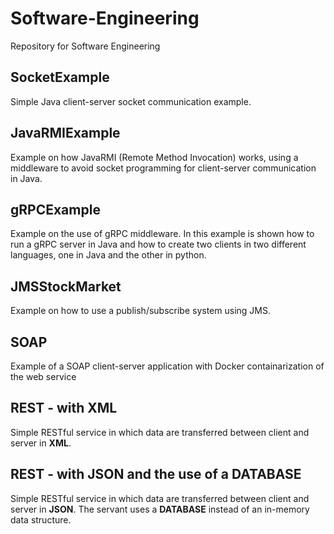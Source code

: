 # Software-Engineering
Repository for Software Engineering 

## SocketExample
Simple Java client-server socket communication example.

## JavaRMIExample 
Example on how JavaRMI (Remote Method Invocation) works, using a middleware to avoid socket programming for client-server communication in Java.

## gRPCExample
Example on the use of gRPC middleware. In this example is shown how to run a gRPC server in Java and how to create two clients in two different languages, one in Java and the other in python.

## JMSStockMarket
Example on how to use a publish/subscribe system using JMS.

## SOAP
Example of a SOAP client-server application with Docker containarization of the web service

## REST - with XML
Simple RESTful service in which data are transferred between client and server in **XML**.

## REST - with JSON and the use of a DATABASE
Simple RESTful service in which data are transferred between client and server in **JSON**. The servant uses a **DATABASE** instead of an in-memory data structure.

